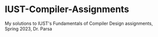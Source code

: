 # IUST-Compiler-Assignments
My solutions to IUST's Fundamentals of Compiler Design assignments, Spring 2023, Dr. Parsa
